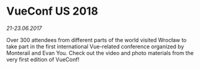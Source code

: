 # VueConf US 2018
_21-23.06.2017_

Over 300 attendees from different parts of the world visited Wrocław to take part in the first international Vue-related conference organized by Monterail and Evan You. Check out the video and photo materials from the very first edition of VueConf!
